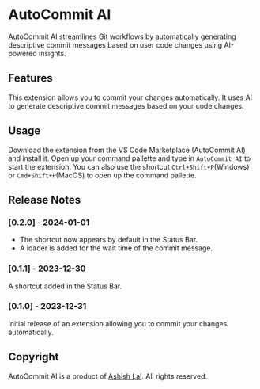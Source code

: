 # AutoCommit AI

AutoCommit AI streamlines Git workflows by automatically generating descriptive commit messages based on user code changes using AI-powered insights.

## Features

This extension allows you to commit your changes automatically. It uses AI to generate descriptive commit messages based on your code changes.

## Usage

Download the extension from the VS Code Marketplace (AutoCommit AI) and install it.
Open up your command pallette and type in `AutoCommit AI` to start the extension. You can also use the shortcut `Ctrl+Shift+P`(Windows) or `Cmd+Shift+P`(MacOS)  to open up the command pallette.

## Release Notes

### [0.2.0] - 2024-01-01

- The shortcut now appears by default in the Status Bar.
- A loader is added for the wait time of the commit message.

### [0.1.1] - 2023-12-30

A shortcut added in the Status Bar.

### [0.1.0] - 2023-12-31

Initial release of an extension allowing you to commit your changes automatically.

## Copyright
AutoCommit AI is a product of [Ashish Lal](https://github.com/ashishlal2003). All rights reserved.